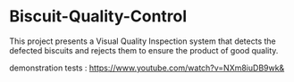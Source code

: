 # Biscuit-Quality-Control


This project presents a Visual Quality Inspection system that detects the defected biscuits and rejects them to ensure the product of good quality.


demonstration tests :  https://www.youtube.com/watch?v=NXm8iuDB9wk&

